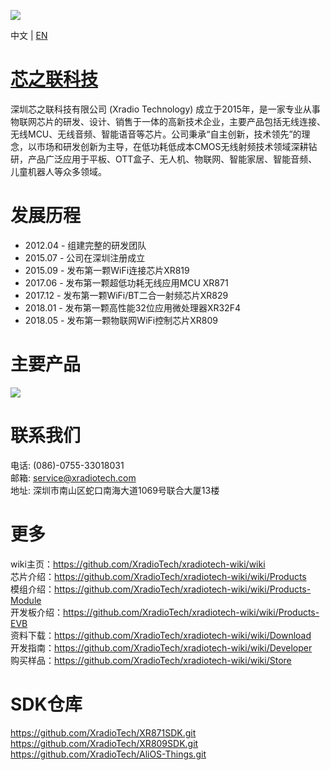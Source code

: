 ![](https://github.com/XradioTech/xradiotech-wiki/wiki/image/XRADIOTECHLOGO.png)

中文 | [EN](https://github.com/XradioTech/xradiotech-wiki/wiki/README-EN)

# [芯之联科技](https://github.com/XradioTech/xradiotech-wiki/wiki)

深圳芯之联科技有限公司 (Xradio Technology) 成立于2015年，是一家专业从事物联网芯片的研发、设计、销售于一体的高新技术企业，主要产品包括无线连接、无线MCU、无线音频、智能语音等芯片。公司秉承“自主创新，技术领先”的理念，以市场和研发创新为主导，在低功耗低成本CMOS无线射频技术领域深耕钻研，产品广泛应用于平板、OTT盒子、无人机、物联网、智能家居、智能音频、儿童机器人等众多领域。

# 发展历程

* 2012.04 - 组建完整的研发团队
* 2015.07 - 公司在深圳注册成立
* 2015.09 - 发布第一颗WiFi连接芯片XR819
* 2017.06 - 发布第一颗超低功耗无线应用MCU XR871
* 2017.12 - 发布第一颗WiFi/BT二合一射频芯片XR829
* 2018.01 - 发布第一颗高性能32位应用微处理器XR32F4
* 2018.05 - 发布第一颗物联网WiFi控制芯片XR809
# 主要产品
![](https://github.com/XradioTech/xradiotech-wiki/wiki/image/MAINPRODUCTS.png)

# 联系我们
电话: (086)-0755-33018031  
邮箱: service@xradiotech.com  
地址: 深圳市南山区蛇口南海大道1069号联合大厦13楼  

# 更多
wiki主页：https://github.com/XradioTech/xradiotech-wiki/wiki  
芯片介绍：https://github.com/XradioTech/xradiotech-wiki/wiki/Products  
模组介绍：https://github.com/XradioTech/xradiotech-wiki/wiki/Products-Module  
开发板介绍：https://github.com/XradioTech/xradiotech-wiki/wiki/Products-EVB  
资料下载：https://github.com/XradioTech/xradiotech-wiki/wiki/Download  
开发指南：https://github.com/XradioTech/xradiotech-wiki/wiki/Developer  
购买样品：https://github.com/XradioTech/xradiotech-wiki/wiki/Store  

# SDK仓库
https://github.com/XradioTech/XR871SDK.git  
https://github.com/XradioTech/XR809SDK.git  
https://github.com/XradioTech/AliOS-Things.git  


